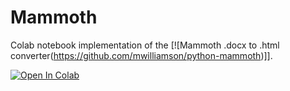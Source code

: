 # Mammoth
Colab notebook implementation of the [![Mammoth .docx to .html converter(https://github.com/mwilliamson/python-mammoth)]]. 


[![Open In Colab](https://colab.research.google.com/assets/colab-badge.svg)](https://github.com/rainbirddigital/mammoth/blob/main/Mammoth_docx-html.ipynb)


